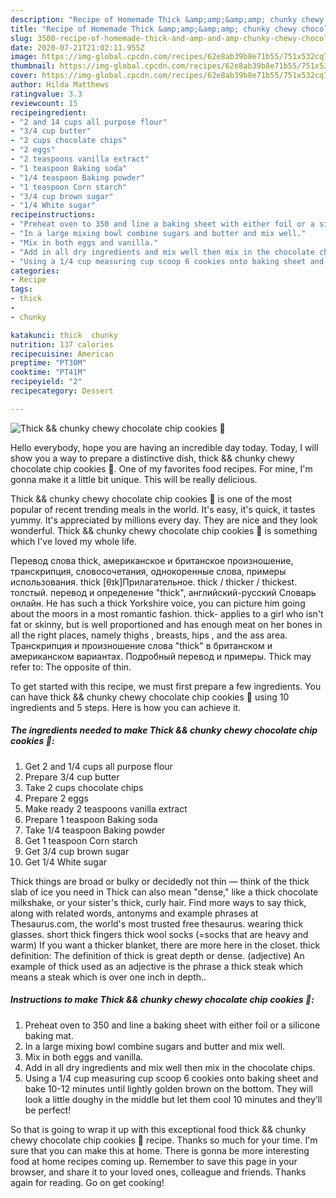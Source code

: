 ```yaml
---
description: "Recipe of Homemade Thick &amp;amp;&amp;amp; chunky chewy chocolate chip cookies 🍪"
title: "Recipe of Homemade Thick &amp;amp;&amp;amp; chunky chewy chocolate chip cookies 🍪"
slug: 3500-recipe-of-homemade-thick-and-amp-and-amp-chunky-chewy-chocolate-chip-cookies
date: 2020-07-21T21:02:11.955Z
image: https://img-global.cpcdn.com/recipes/62e8ab39b8e71b55/751x532cq70/thick-chunky-chewy-chocolate-chip-cookies-🍪-recipe-main-photo.jpg
thumbnail: https://img-global.cpcdn.com/recipes/62e8ab39b8e71b55/751x532cq70/thick-chunky-chewy-chocolate-chip-cookies-🍪-recipe-main-photo.jpg
cover: https://img-global.cpcdn.com/recipes/62e8ab39b8e71b55/751x532cq70/thick-chunky-chewy-chocolate-chip-cookies-🍪-recipe-main-photo.jpg
author: Hilda Matthews
ratingvalue: 3.3
reviewcount: 15
recipeingredient:
- "2 and 14 cups all purpose flour"
- "3/4 cup butter"
- "2 cups chocolate chips"
- "2 eggs"
- "2 teaspoons vanilla extract"
- "1 teaspoon Baking soda"
- "1/4 teaspoon Baking powder"
- "1 teaspoon Corn starch"
- "3/4 cup brown sugar"
- "1/4 White sugar"
recipeinstructions:
- "Preheat oven to 350 and line a baking sheet with either foil or a silicone baking mat."
- "In a large mixing bowl combine sugars and butter and mix well."
- "Mix in both eggs and vanilla."
- "Add in all dry ingredients and mix well then mix in the chocolate chips."
- "Using a 1/4 cup measuring cup scoop 6 cookies onto baking sheet and bake 10-12 minutes until lightly golden brown on the bottom. They will look a little doughy in the middle but let them cool 10 minutes and they’ll be perfect!"
categories:
- Recipe
tags:
- thick
- 
- chunky

katakunci: thick  chunky 
nutrition: 137 calories
recipecuisine: American
preptime: "PT30M"
cooktime: "PT41M"
recipeyield: "2"
recipecategory: Dessert

---
```



![Thick &amp;&amp; chunky chewy chocolate chip cookies 🍪](https://img-global.cpcdn.com/recipes/62e8ab39b8e71b55/751x532cq70/thick-chunky-chewy-chocolate-chip-cookies-🍪-recipe-main-photo.jpg)

Hello everybody, hope you are having an incredible day today. Today, I will show you a way to prepare a distinctive dish, thick &amp;&amp; chunky chewy chocolate chip cookies 🍪. One of my favorites food recipes. For mine, I'm gonna make it a little bit unique. This will be really delicious.

Thick &amp;&amp; chunky chewy chocolate chip cookies 🍪 is one of the most popular of recent trending meals in the world. It's easy, it's quick, it tastes yummy. It's appreciated by millions every day. They are nice and they look wonderful. Thick &amp;&amp; chunky chewy chocolate chip cookies 🍪 is something which I've loved my whole life.

Перевод слова thick, американское и британское произношение, транскрипция, словосочетания, однокоренные слова, примеры использования. thick [θɪk]Прилагательное. thick / thicker / thickest. толстый. перевод и определение &#34;thick&#34;, английский-русский Словарь онлайн. He has such a thick Yorkshire voice, you can picture him going about the moors in a most romantic fashion. thick- applies to a girl who isn&#39;t fat or skinny, but is well proportioned and has enough meat on her bones in all the right places, namely thighs , breasts, hips , and the ass area. Транскрипция и произношение слова &#34;thick&#34; в британском и американском вариантах. Подробный перевод и примеры. Thick may refer to: The opposite of thin.


To get started with this recipe, we must first prepare a few ingredients. You can have thick &amp;&amp; chunky chewy chocolate chip cookies 🍪 using 10 ingredients and 5 steps. Here is how you can achieve it.

<!--inarticleads1-->

##### The ingredients needed to make Thick &amp;&amp; chunky chewy chocolate chip cookies 🍪:

1. Get 2 and 1/4 cups all purpose flour
1. Prepare 3/4 cup butter
1. Take 2 cups chocolate chips
1. Prepare 2 eggs
1. Make ready 2 teaspoons vanilla extract
1. Prepare 1 teaspoon Baking soda
1. Take 1/4 teaspoon Baking powder
1. Get 1 teaspoon Corn starch
1. Get 3/4 cup brown sugar
1. Get 1/4 White sugar


Thick things are broad or bulky or decidedly not thin — think of the thick slab of ice you need in Thick can also mean &#34;dense,&#34; like a thick chocolate milkshake, or your sister&#39;s thick, curly hair. Find more ways to say thick, along with related words, antonyms and example phrases at Thesaurus.com, the world&#39;s most trusted free thesaurus. wearing thick glasses. short thick fingers thick wool socks (=socks that are heavy and warm) If you want a thicker blanket, there are more here in the closet. thick definition: The definition of thick is great depth or dense. (adjective) An example of thick used as an adjective is the phrase a thick steak which means a steak which is over one inch in depth.. 

<!--inarticleads2-->

##### Instructions to make Thick &amp;&amp; chunky chewy chocolate chip cookies 🍪:

1. Preheat oven to 350 and line a baking sheet with either foil or a silicone baking mat.
1. In a large mixing bowl combine sugars and butter and mix well.
1. Mix in both eggs and vanilla.
1. Add in all dry ingredients and mix well then mix in the chocolate chips.
1. Using a 1/4 cup measuring cup scoop 6 cookies onto baking sheet and bake 10-12 minutes until lightly golden brown on the bottom. They will look a little doughy in the middle but let them cool 10 minutes and they’ll be perfect!




So that is going to wrap it up with this exceptional food thick &amp;&amp; chunky chewy chocolate chip cookies 🍪 recipe. Thanks so much for your time. I'm sure that you can make this at home. There is gonna be more interesting food at home recipes coming up. Remember to save this page in your browser, and share it to your loved ones, colleague and friends. Thanks again for reading. Go on get cooking!

